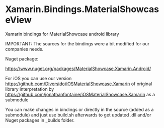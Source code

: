 # Xamarin.Bindings.MaterialShowcaseView
Xamarin bindings for MaterialShowcase android library

IMPORTANT: The sources for the bindings were a bit modified for our companies needs.

Nuget package:

https://www.nuget.org/packages/MaterialShowcase.Xamarin.Android/

For iOS you can use our version
https://github.com/Diversido/iOSMaterialShowcase.Xamarin
of original library interpretation by https://github.com/jonathanfontaine/iOSMaterialShowcase.Xamarin as a submodule

You can make changes in bindings or directly in the source (added as a submodule) and just use build.sh afterwards to get updated .dll and/or Nuget packages in _builds folder.

